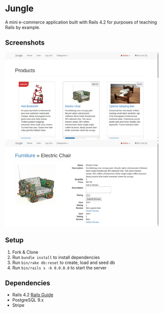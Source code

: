 # Jungle

A mini e-commerce application built with Rails 4.2 for purposes of teaching Rails by example.

## Screenshots
![Home page](https://github.com/jv-cortez/jungle-rails/blob/master/docs/home.png "Home Page")
![Product page](https://github.com/jv-cortez/jungle-rails/blob/master/docs/product-page.png "Product Page")

## Setup

1. Fork & Clone
2. Run `bundle install` to install dependencies
3. Run `bin/rake db:reset` to create, load and seed db
4. Run `bin/rails s -b 0.0.0.0` to start the server

## Dependencies

* Rails 4.2 [Rails Guide](http://guides.rubyonrails.org/v4.2/)
* PostgreSQL 9.x
* Stripe

